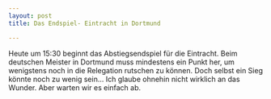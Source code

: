 ```yaml
---
layout: post
title: Das Endspiel- Eintracht in Dortmund

---
```


Heute um 15:30 beginnt das Abstiegsendspiel für die Eintracht. Beim deutschen Meister in Dortmund muss mindestens ein Punkt her, um wenigstens noch in die Relegation rutschen zu können. Doch selbst ein Sieg könnte noch zu wenig sein... Ich glaube ohnehin nicht wirklich an das Wunder. Aber warten wir es einfach ab.


